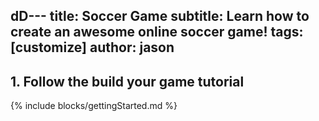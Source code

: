 dD---
title: Soccer Game
subtitle: Learn how to create an awesome online soccer game!
tags: [customize]
author: jason
---
## 1. Follow the build your game tutorial
{% include blocks/gettingStarted.md %}
